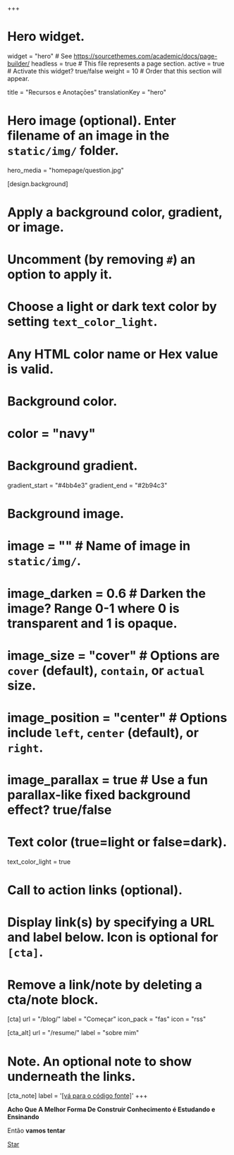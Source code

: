 +++
# Hero widget.
widget = "hero"  # See https://sourcethemes.com/academic/docs/page-builder/
headless = true  # This file represents a page section.
active = true  # Activate this widget? true/false
weight = 10  # Order that this section will appear.

title = "Recursos e Anotaçōes"
translationKey = "hero"

# Hero image (optional). Enter filename of an image in the `static/img/` folder.
hero_media = "homepage/question.jpg"

[design.background]
  # Apply a background color, gradient, or image.
  #   Uncomment (by removing `#`) an option to apply it.
  #   Choose a light or dark text color by setting `text_color_light`.
  #   Any HTML color name or Hex value is valid.

  # Background color.
  # color = "navy"
  
  # Background gradient.
  gradient_start = "#4bb4e3"
  gradient_end = "#2b94c3"
  
  # Background image.
  # image = ""  # Name of image in `static/img/`.
  # image_darken = 0.6  # Darken the image? Range 0-1 where 0 is transparent and 1 is opaque.
  # image_size = "cover"  #  Options are `cover` (default), `contain`, or `actual` size.
  # image_position = "center"  # Options include `left`, `center` (default), or `right`.
  # image_parallax = true  # Use a fun parallax-like fixed background effect? true/false
  
  # Text color (true=light or false=dark).
  text_color_light = true

# Call to action links (optional).
#   Display link(s) by specifying a URL and label below. Icon is optional for `[cta]`.
#   Remove a link/note by deleting a cta/note block.
[cta]
  url = "/blog/"
  label = "Começar"
  icon_pack = "fas"
  icon = "rss"
  
[cta_alt]
  url = "/resume/"
  label = "sobre mim"

# Note. An optional note to show underneath the links.
[cta_note]
  label = '<a href="https://github.com/jjbeto/jjbeto.github.io/tree/source" data-repo="jjbeto/jjbeto.github.io" target="blank">[vá para o código fonte]</a>'
+++

**Acho Que A Melhor Forma De Construir Conhecimento é Estudando e Ensinando**

Então **vamos tentar**

<span style="text-shadow: none;"><a class="github-button" href="https://github.com/jjbeto/jjbeto.github.io" data-icon="octicon-star" data-size="large" data-show-count="true" aria-label="Star this on GitHub">Star</a><script async defer src="https://buttons.github.io/buttons.js"></script></span>
